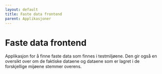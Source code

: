```yaml
---
layout: default
title: Faste data frontend
parent: Applikasjoner
---
```


# Faste data frontend
Applikasjon for å finne faste data som finnes i testmiljøene. Den gir også en oversikt over om
de faktiske dataene og dataene som er lagret i de forskjellige mijøene stemmer overens.
